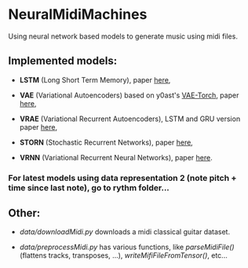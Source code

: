 # NeuralMidiMachines

 Using neural network based models to generate music using midi files. 

## Implemented models:

 * **LSTM** (Long Short Term Memory), paper [here](http://web.eecs.utk.edu/~itamar/courses/ECE-692/Bobby_paper1.pdf),

 * **VAE** (Variational Autoencoders) based on y0ast's [VAE-Torch](https://github.com/y0ast/VAE-Torch), paper [here](https://arxiv.org/abs/1411.7610),
 
 * **VRAE** (Variational Recurrent Autoencoders), LSTM and GRU version paper [here](https://arxiv.org/abs/1412.6581),

 * **STORN** (Stochastic Recurrent Networks), paper [here](https://arxiv.org/abs/1411.7610),

 * **VRNN** (Variational Recurrent Neural Networks), paper [here](https://arxiv.org/abs/1506.02216).

### For latest models using data representation 2 (note pitch + time since last note), go to rythm folder...

## Other:
 
 * *data/downloadMidi.py* downloads a midi classical guitar dataset.
 
 * *data/preprocessMidi.py* has various functions, like *parseMidiFile()* (flattens tracks, transposes, ...), *writeMifiFileFromTensor()*, etc...
